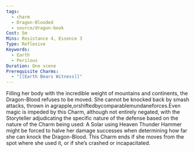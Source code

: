 ```yaml
---
tags:
  - charm
  - Dragon-Blooded
  - source/dragon-book
Cost: 5m
Mins: Resistance 4, Essence 3
Type: Reflexive
Keywords:
  - Earth
  - Perilous
Duration: One scene
Prerequisite Charms:
  - "[[Earth Bears Witness]]"
---
```

Filling her body with the incredible weight of mountains and continents, the Dragon-Blood refuses to be moved. She cannot be knocked back by smash attacks, thrown in agrapple,orshiftedbycomparablemundaneforces.Even magic is impeded by this Charm, although not entirely negated, with the Storyteller adjudicating the specific nature of the defense based on the nature of the Charm being used: A Solar using Heaven Thunder Hammer might be forced to halve her damage successes when determining how far she can knock the Dragon-Blood. This Charm ends if she moves from the spot where she used it, or if she’s crashed or incapacitated.